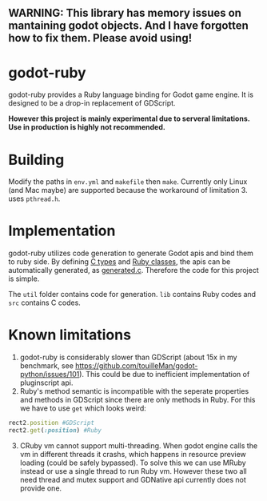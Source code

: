 WARNING: This library has memory issues on mantaining godot objects. And I have forgotten how to fix them. Please avoid using!
------

# godot-ruby

godot-ruby provides a Ruby language binding for Godot game engine. It is designed to be a drop-in replacement of GDScript.

**However this project is mainly experimental due to serveral limitations. Use in production is highly not recommended.**

# Building

Modify the paths in `env.yml` and `makefile` then `make`. Currently only Linux (and Mac maybe) are supported because the workaround of limitation 3. uses `pthread.h`.

# Implementation

godot-ruby utilizes code generation to generate Godot apis and bind them to ruby side. By defining [C types](https://github.com/CicholGricenchos/godot-ruby/blob/master/util/generator/types.rb) and [Ruby classes](https://github.com/CicholGricenchos/godot-ruby/blob/master/util/generator/classes.rb), the apis can be automatically generated, as [generated.c](https://gist.github.com/CicholGricenchos/6698738dbbf753061b3d94eefbad5481). Therefore the code for this project is simple.

The `util` folder contains code for generation. `lib` contains Ruby codes and `src` contains C codes.

# Known limitations

1. godot-ruby is considerably slower than GDScript (about 15x in my benchmark, see https://github.com/touilleMan/godot-python/issues/101). This could be due to inefficient implementation of pluginscript api.
2. Ruby's method semantic is incompatible with the seperate properties and methods in GDScript since there are only methods in Ruby.
For this we have to use `get` which looks weird:
```ruby
rect2.position #GDScript
rect2.get(:position) #Ruby
```
3. CRuby vm cannot support multi-threading. When godot engine calls the vm in different threads it crashs, which happens in resource preview loading (could be safely bypassed). To solve this we can use MRuby instead or use a single thread to run Ruby vm. However these two all need thread and mutex support and GDNative api currently does not provide one.
